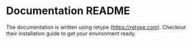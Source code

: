# Documentation README

The documentation is written using retype (https://retype.com). Checkout their
installation guide to get your environment ready.
